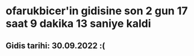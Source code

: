# ofarukbicer'in gidisine son 2 gun 17 saat 9 dakika 13 saniye kaldi

## Gidis tarihi: 30.09.2022 :(